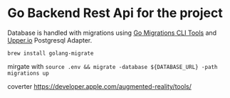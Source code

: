# Go Backend Rest Api for the project

Database is handled with migrations using [Go Migrations CLI Tools](https://github.com/golang-migrate/migrate/blob/master/database/postgres/TUTORIAL.md) and [Upper.io](https://upper.io/v4/adapter/postgresql/) Postgresql Adapter.

`brew install golang-migrate`

mirgate with `source .env && migrate -database ${DATABASE_URL} -path migrations up`

coverter https://developer.apple.com/augmented-reality/tools/